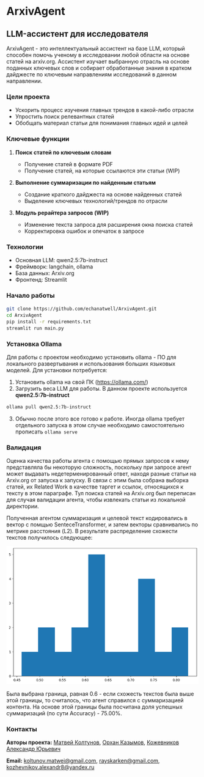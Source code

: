 # ArxivAgent

## LLM-ассистент для исследователя

ArxivAgent - это интеллектуальный ассистент на базе LLM, который способен помочь ученому в исследовании любой области на основе статей на arxiv.org. Ассистент изучает выбранную отрасль на основе поданных ключевых слов и собирает обработанные знания в кратком дайджесте по ключевым направлениям исследований в данном направлении.

### Цели проекта
- Ускорить процесс изучения главных трендов в какой-либо отрасли
- Упростить поиск релевантных статей
- Обобщать материал статьи для понимания главных идей и целей

### Ключевые функции
1. **Поиск статей по ключевым словам**
   - Получение статей в формате PDF
   - Получение статей, на которые ссылаются эти статьи (WIP)

2. **Выполнение суммаризации по найденным статьям**
   - Создание краткого дайджеста на основе найденных статей
   - Выделение ключевых технологий/трендов по отрасли

3. **Модуль рерайтера запросов (WIP)**
   - Изменение текста запроса для расширения окна поиска статей
   - Корректировка ошибок и опечаток в запросе
   
### Технологии
- Основная LLM: qwen2.5:7b-instruct
- Фреймворк: langchain, ollama
- База данных: Arxiv.org
- Фронтенд: Streamlit
  
### Начало работы
```bash
git clone https://github.com/echanatwell/ArxivAgent.git
cd ArxivAgent
pip install -r requirements.txt
streamlit run main.py
```
### Установка Ollama
Для работы с проектом необходимо установить ollama - ПО для локального развертывания и использования больших языковых моделей. 
Для установки потребуется:
1. Установить ollama на свой ПК (https://ollama.com/)
2. Загрузить веса LLM для работы. В данном проекте используется **qwen2.5:7b-instruct**
```bash
ollama pull qwen2.5:7b-instruct
```
3. Обычно после этого все готово к работе. Иногда ollama требует отдельного запуска в этом случае необходимо самостоятельно прописать `ollama serve`
### Валидация
Оценка качества работы агента с помощью прямых запросов к нему представляла бы некоторую сложность, поскольку при запросе агент может выдавать недетерменированный ответ, находя разные статьи на Arxiv.org от запуска к запуску. В связи с этим была собрана выборка статей, их Related Work в качестве таргет и ссылок, относящихся к тексту в этом параграфе. Тул поиска статей на Arxiv.org был переписан для случая валидации агента, чтобы извлекать статьи из локальной директории.

Полученная агентом суммаризация и целевой текст кодировались в вектор с помщью SenteceTransformer, и затем векторы сравнивались по метрике расстояния (L2). В результате распределение схожести текстов получилось следующее:

![alt text](similarity_hist.png)

Была выбрана граница, равная 0.6 - если схожесть текстов была выше этой границы, то считалось, что агент справился с суммаризацией контента. На основе этой границы была посчитана доля успешных суммаризаций (по сути Accuracy) - 75.00%.
### Контакты

**Авторы проекта:** [Матвей Колтунов](https://github.com/echanatwell), [Орхан Казымов](https://github.com/RaySkarken), [Кожевников Александр Юрьевич]()

**Email:** koltunov.matwei@gmail.com, rayskarken@gmail.com, kozhevnikov.alexandr8@yandex.ru

